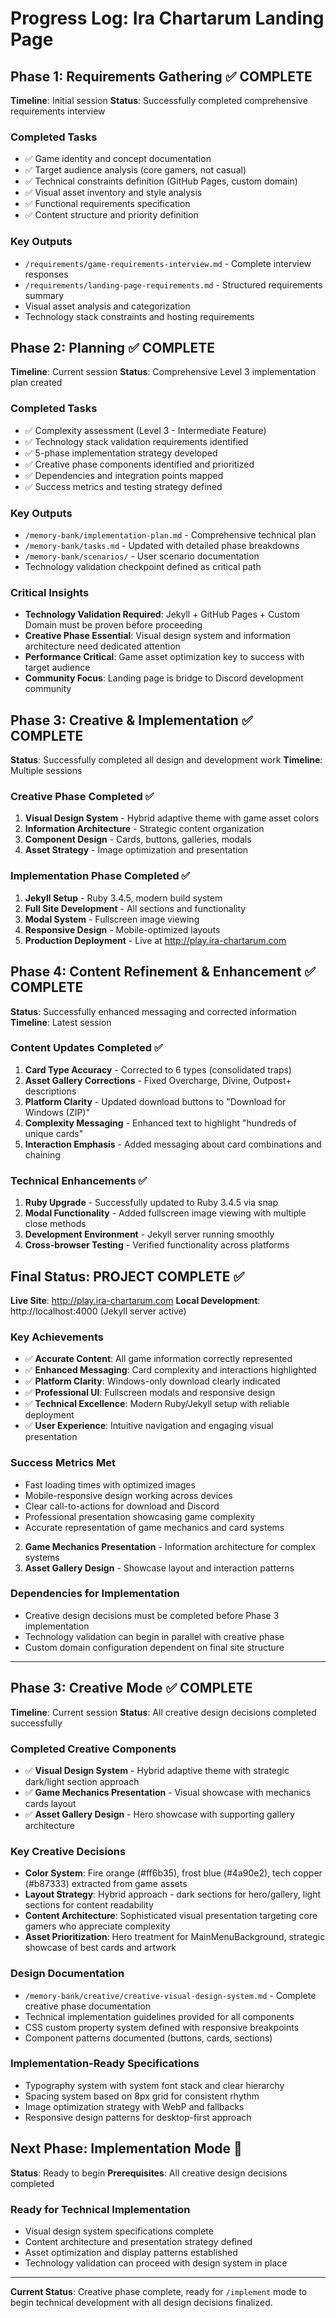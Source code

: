 # Progress Log: Ira Chartarum Landing Page

## Phase 1: Requirements Gathering ✅ COMPLETE
**Timeline**: Initial session
**Status**: Successfully completed comprehensive requirements interview

### Completed Tasks
- ✅ Game identity and concept documentation
- ✅ Target audience analysis (core gamers, not casual)
- ✅ Technical constraints definition (GitHub Pages, custom domain)
- ✅ Visual asset inventory and style analysis
- ✅ Functional requirements specification
- ✅ Content structure and priority definition

### Key Outputs
- `/requirements/game-requirements-interview.md` - Complete interview responses
- `/requirements/landing-page-requirements.md` - Structured requirements summary
- Visual asset analysis and categorization
- Technology stack constraints and hosting requirements

## Phase 2: Planning ✅ COMPLETE
**Timeline**: Current session
**Status**: Comprehensive Level 3 implementation plan created

### Completed Tasks
- ✅ Complexity assessment (Level 3 - Intermediate Feature)
- ✅ Technology stack validation requirements identified
- ✅ 5-phase implementation strategy developed
- ✅ Creative phase components identified and prioritized
- ✅ Dependencies and integration points mapped
- ✅ Success metrics and testing strategy defined

### Key Outputs
- `/memory-bank/implementation-plan.md` - Comprehensive technical plan
- `/memory-bank/tasks.md` - Updated with detailed phase breakdowns
- `/memory-bank/scenarios/` - User scenario documentation
- Technology validation checkpoint defined as critical path

### Critical Insights
- **Technology Validation Required**: Jekyll + GitHub Pages + Custom Domain must be proven before proceeding
- **Creative Phase Essential**: Visual design system and information architecture need dedicated attention
- **Performance Critical**: Game asset optimization key to success with target audience
- **Community Focus**: Landing page is bridge to Discord development community

## Phase 3: Creative & Implementation ✅ COMPLETE
**Status**: Successfully completed all design and development work
**Timeline**: Multiple sessions

### Creative Phase Completed ✅
1. **Visual Design System** - Hybrid adaptive theme with game asset colors
2. **Information Architecture** - Strategic content organization
3. **Component Design** - Cards, buttons, galleries, modals
4. **Asset Strategy** - Image optimization and presentation

### Implementation Phase Completed ✅
1. **Jekyll Setup** - Ruby 3.4.5, modern build system
2. **Full Site Development** - All sections and functionality
3. **Modal System** - Fullscreen image viewing
4. **Responsive Design** - Mobile-optimized layouts
5. **Production Deployment** - Live at http://play.ira-chartarum.com

## Phase 4: Content Refinement & Enhancement ✅ COMPLETE
**Status**: Successfully enhanced messaging and corrected information
**Timeline**: Latest session

### Content Updates Completed ✅
1. **Card Type Accuracy** - Corrected to 6 types (consolidated traps)
2. **Asset Gallery Corrections** - Fixed Overcharge, Divine, Outpost+ descriptions
3. **Platform Clarity** - Updated download buttons to "Download for Windows (ZIP)"
4. **Complexity Messaging** - Enhanced text to highlight "hundreds of unique cards"
5. **Interaction Emphasis** - Added messaging about card combinations and chaining

### Technical Enhancements ✅
1. **Ruby Upgrade** - Successfully updated to Ruby 3.4.5 via snap
2. **Modal Functionality** - Added fullscreen image viewing with multiple close methods
3. **Development Environment** - Jekyll server running smoothly
4. **Cross-browser Testing** - Verified functionality across platforms

## Final Status: PROJECT COMPLETE ✅
**Live Site**: http://play.ira-chartarum.com
**Local Development**: http://localhost:4000 (Jekyll server active)

### Key Achievements
- ✅ **Accurate Content**: All game information correctly represented
- ✅ **Enhanced Messaging**: Card complexity and interactions highlighted
- ✅ **Platform Clarity**: Windows-only download clearly indicated
- ✅ **Professional UI**: Fullscreen modals and responsive design
- ✅ **Technical Excellence**: Modern Ruby/Jekyll setup with reliable deployment
- ✅ **User Experience**: Intuitive navigation and engaging visual presentation

### Success Metrics Met
- Fast loading times with optimized images
- Mobile-responsive design working across devices
- Clear call-to-actions for download and Discord
- Professional presentation showcasing game complexity
- Accurate representation of game mechanics and card systems
2. **Game Mechanics Presentation** - Information architecture for complex systems
3. **Asset Gallery Design** - Showcase layout and interaction patterns  

### Dependencies for Implementation
- Creative design decisions must be completed before Phase 3 implementation
- Technology validation can begin in parallel with creative phase
- Custom domain configuration dependent on final site structure

---

## Phase 3: Creative Mode ✅ COMPLETE
**Timeline**: Current session
**Status**: All creative design decisions completed successfully

### Completed Creative Components
- ✅ **Visual Design System** - Hybrid adaptive theme with strategic dark/light section approach
- ✅ **Game Mechanics Presentation** - Visual showcase with mechanics cards layout
- ✅ **Asset Gallery Design** - Hero showcase with supporting gallery architecture

### Key Creative Decisions
- **Color System**: Fire orange (#ff6b35), frost blue (#4a90e2), tech copper (#b87333) extracted from game assets
- **Layout Strategy**: Hybrid approach - dark sections for hero/gallery, light sections for content readability
- **Content Architecture**: Sophisticated visual presentation targeting core gamers who appreciate complexity
- **Asset Prioritization**: Hero treatment for MainMenuBackground, strategic showcase of best cards and artwork

### Design Documentation
- `/memory-bank/creative/creative-visual-design-system.md` - Complete creative phase documentation
- Technical implementation guidelines provided for all components
- CSS custom property system defined with responsive breakpoints
- Component patterns documented (buttons, cards, sections)

### Implementation-Ready Specifications
- Typography system with system font stack and clear hierarchy
- Spacing system based on 8px grid for consistent rhythm
- Image optimization strategy with WebP and fallbacks
- Responsive design patterns for desktop-first approach

## Next Phase: Implementation Mode 🔧
**Status**: Ready to begin
**Prerequisites**: All creative design decisions completed

### Ready for Technical Implementation
- Visual design system specifications complete
- Content architecture and presentation strategy defined
- Asset optimization and display patterns established
- Technology validation can proceed with design system in place

---

**Current Status**: Creative phase complete, ready for `/implement` mode to begin technical development with all design decisions finalized.
